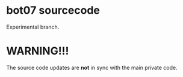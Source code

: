 # bot07 sourcecode
Experimental branch.

# WARNING!!!
The source code updates are **not** in sync with the main private code.
